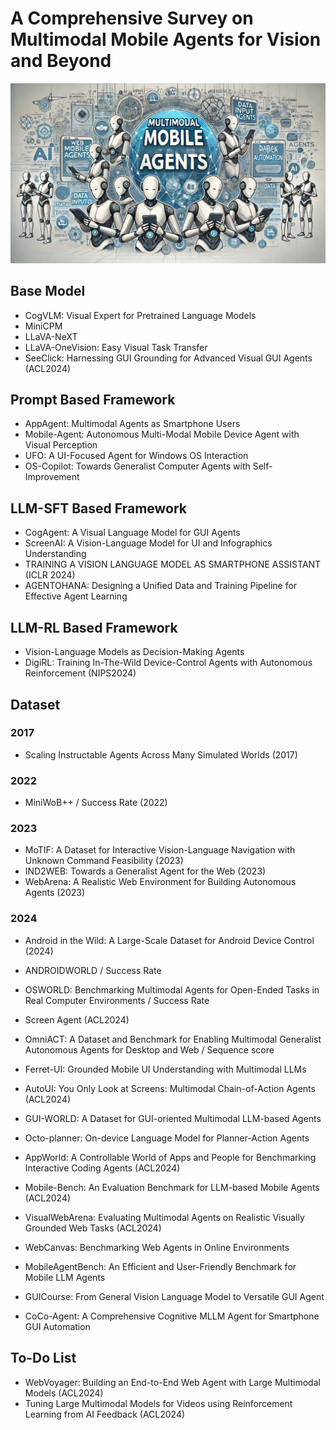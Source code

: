 
# A Comprehensive Survey on Multimodal Mobile Agents for Vision and Beyond

![Example Image](img.webp)

## Base Model

- CogVLM: Visual Expert for Pretrained Language Models
- MiniCPM
- LLaVA-NeXT
- LLaVA-OneVision: Easy Visual Task Transfer
- SeeClick: Harnessing GUI Grounding for Advanced Visual GUI Agents (ACL2024)


## Prompt Based Framework



- AppAgent: Multimodal Agents as Smartphone Users
- Mobile-Agent: Autonomous Multi-Modal Mobile Device Agent with Visual Perception
- UFO: A UI-Focused Agent for Windows OS Interaction
- OS-Copilot: Towards Generalist Computer Agents with Self-Improvement



## LLM-SFT Based Framework
- CogAgent: A Visual Language Model for GUI Agents
- ScreenAI: A Vision-Language Model for UI and Infographics Understanding
- TRAINING A VISION LANGUAGE MODEL AS SMARTPHONE ASSISTANT (ICLR 2024)
- AGENTOHANA: Designing a Unified Data and Training Pipeline for Effective Agent Learning



## LLM-RL Based Framework

- Vision-Language Models as Decision-Making Agents
- DigiRL: Training In-The-Wild Device-Control Agents with Autonomous Reinforcement (NIPS2024)



## Dataset

### 2017
- Scaling Instructable Agents Across Many Simulated Worlds (2017)

### 2022
- MiniWoB++ / Success Rate (2022)

### 2023
- MoTIF: A Dataset for Interactive Vision-Language Navigation with Unknown Command Feasibility (2023)
- IND2WEB: Towards a Generalist Agent for the Web (2023)
- WebArena: A Realistic Web Environment for Building Autonomous Agents (2023)


 
### 2024
- Android in the Wild: A Large-Scale Dataset for Android Device Control (2024)
- ANDROIDWORLD / Success Rate
- OSWORLD: Benchmarking Multimodal Agents for Open-Ended Tasks in Real Computer Environments / Success Rate
- Screen Agent (ACL2024)
- OmniACT: A Dataset and Benchmark for Enabling Multimodal Generalist Autonomous Agents for Desktop and Web / Sequence score
- Ferret-UI: Grounded Mobile UI Understanding with Multimodal LLMs
- AutoUI: You Only Look at Screens: Multimodal Chain-of-Action Agents (ACL2024)
- GUI-WORLD: A Dataset for GUI-oriented Multimodal LLM-based Agents

- Octo-planner: On-device Language Model for Planner-Action Agents
- AppWorld: A Controllable World of Apps and People for Benchmarking Interactive Coding Agents (ACL2024)
- Mobile-Bench: An Evaluation Benchmark for LLM-based Mobile Agents (ACL2024)
- VisualWebArena: Evaluating Multimodal Agents on Realistic Visually Grounded Web Tasks (ACL2024)
- WebCanvas: Benchmarking Web Agents in Online Environments
- MobileAgentBench: An Efficient and User-Friendly Benchmark for Mobile LLM Agents
- GUICourse: From General Vision Language Model to Versatile GUI Agent
- CoCo-Agent: A Comprehensive Cognitive MLLM Agent for Smartphone GUI Automation

  

## To-Do List
- WebVoyager: Building an End-to-End Web Agent with Large Multimodal Models (ACL2024)
- Tuning Large Multimodal Models for Videos using Reinforcement Learning from AI Feedback (ACL2024)



